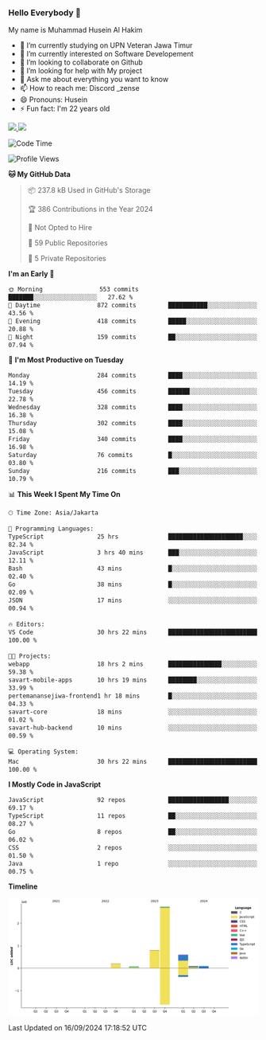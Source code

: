 ### Hello Everybody 👋

My name is Muhammad Husein Al Hakim

- 🔭 I’m currently studying on UPN Veteran Jawa Timur
- 🌱 I’m currently interested on Software Developement
- 👯 I’m looking to collaborate on Github
- 🤔 I’m looking for help with My project
- 💬 Ask me about everything you want to know
- 📫 How to reach me: Discord _zense
- 😄 Pronouns: Husein
- ⚡ Fun fact: I'm 22 years old

<p align="left">
<a href="https://github.com/huseinhq">
  <img height="180em" src="https://github-readme-stats-eight-theta.vercel.app/api?username=huseinhq&show_icons=true&theme=algolia&include_all_commits=true&count_private=true"/>
  <img height="180em" src="https://github-readme-stats-eight-theta.vercel.app/api/top-langs/?username=huseinhq&layout=compact&langs_count=8&theme=algolia"/>
</a>
</p>

<!--START_SECTION:waka-->
![Code Time](http://img.shields.io/badge/Code%20Time-1%2C420%20hrs%2057%20mins-blue)

![Profile Views](http://img.shields.io/badge/Profile%20Views-0-blue)

**🐱 My GitHub Data** 

> 📦 237.8 kB Used in GitHub's Storage 
 > 
> 🏆 386 Contributions in the Year 2024
 > 
> 🚫 Not Opted to Hire
 > 
> 📜 59 Public Repositories 
 > 
> 🔑 5 Private Repositories 
 > 
**I'm an Early 🐤** 

```text
🌞 Morning                553 commits         ███████░░░░░░░░░░░░░░░░░░   27.62 % 
🌆 Daytime                872 commits         ███████████░░░░░░░░░░░░░░   43.56 % 
🌃 Evening                418 commits         █████░░░░░░░░░░░░░░░░░░░░   20.88 % 
🌙 Night                  159 commits         ██░░░░░░░░░░░░░░░░░░░░░░░   07.94 % 
```
📅 **I'm Most Productive on Tuesday** 

```text
Monday                   284 commits         ████░░░░░░░░░░░░░░░░░░░░░   14.19 % 
Tuesday                  456 commits         ██████░░░░░░░░░░░░░░░░░░░   22.78 % 
Wednesday                328 commits         ████░░░░░░░░░░░░░░░░░░░░░   16.38 % 
Thursday                 302 commits         ████░░░░░░░░░░░░░░░░░░░░░   15.08 % 
Friday                   340 commits         ████░░░░░░░░░░░░░░░░░░░░░   16.98 % 
Saturday                 76 commits          █░░░░░░░░░░░░░░░░░░░░░░░░   03.80 % 
Sunday                   216 commits         ███░░░░░░░░░░░░░░░░░░░░░░   10.79 % 
```


📊 **This Week I Spent My Time On** 

```text
🕑︎ Time Zone: Asia/Jakarta

💬 Programming Languages: 
TypeScript               25 hrs              █████████████████████░░░░   82.34 % 
JavaScript               3 hrs 40 mins       ███░░░░░░░░░░░░░░░░░░░░░░   12.11 % 
Bash                     43 mins             █░░░░░░░░░░░░░░░░░░░░░░░░   02.40 % 
Go                       38 mins             █░░░░░░░░░░░░░░░░░░░░░░░░   02.09 % 
JSON                     17 mins             ░░░░░░░░░░░░░░░░░░░░░░░░░   00.94 % 

🔥 Editors: 
VS Code                  30 hrs 22 mins      █████████████████████████   100.00 % 

🐱‍💻 Projects: 
webapp                   18 hrs 2 mins       ███████████████░░░░░░░░░░   59.38 % 
savart-mobile-apps       10 hrs 19 mins      ████████░░░░░░░░░░░░░░░░░   33.99 % 
pertemanansejiwa-frontend1 hr 18 mins        █░░░░░░░░░░░░░░░░░░░░░░░░   04.33 % 
savart-core              18 mins             ░░░░░░░░░░░░░░░░░░░░░░░░░   01.02 % 
savart-hub-backend       10 mins             ░░░░░░░░░░░░░░░░░░░░░░░░░   00.59 % 

💻 Operating System: 
Mac                      30 hrs 22 mins      █████████████████████████   100.00 % 
```

**I Mostly Code in JavaScript** 

```text
JavaScript               92 repos            █████████████████░░░░░░░░   69.17 % 
TypeScript               11 repos            ██░░░░░░░░░░░░░░░░░░░░░░░   08.27 % 
Go                       8 repos             ██░░░░░░░░░░░░░░░░░░░░░░░   06.02 % 
CSS                      2 repos             ░░░░░░░░░░░░░░░░░░░░░░░░░   01.50 % 
Java                     1 repo              ░░░░░░░░░░░░░░░░░░░░░░░░░   00.75 % 
```



**Timeline**

![Lines of Code chart](https://raw.githubusercontent.com/HuseinHQ/HuseinHQ/main/assets/bar_graph.png)


 Last Updated on 16/09/2024 17:18:52 UTC
<!--END_SECTION:waka-->
